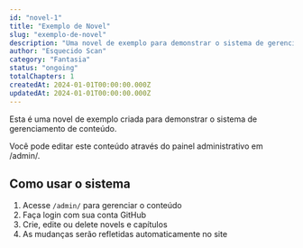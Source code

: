 ```yaml
---
id: "novel-1"
title: "Exemplo de Novel"
slug: "exemplo-de-novel"
description: "Uma novel de exemplo para demonstrar o sistema de gerenciamento."
author: "Esquecido Scan"
category: "Fantasia"
status: "ongoing"
totalChapters: 1
createdAt: 2024-01-01T00:00:00.000Z
updatedAt: 2024-01-01T00:00:00.000Z
---
```


Esta é uma novel de exemplo criada para demonstrar o sistema de gerenciamento de conteúdo.

Você pode editar este conteúdo através do painel administrativo em /admin/.

## Como usar o sistema

1. Acesse `/admin/` para gerenciar o conteúdo
2. Faça login com sua conta GitHub
3. Crie, edite ou delete novels e capítulos
4. As mudanças serão refletidas automaticamente no site